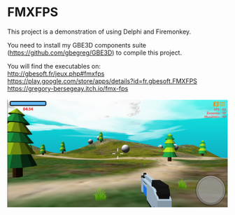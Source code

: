 # FMXFPS

This project is a demonstration of using Delphi and Firemonkey.

You need to install my GBE3D components suite (https://github.com/gbegreg/GBE3D) to compile this project.

You will find the executables on:<br>
http://gbesoft.fr/jeux.php#fmxfps<br>
https://play.google.com/store/apps/details?id=fr.gbesoft.FMXFPS<br>
https://gregory-bersegeay.itch.io/fmx-fps<br>
<br>
<img src="./img/capture1.png" />
